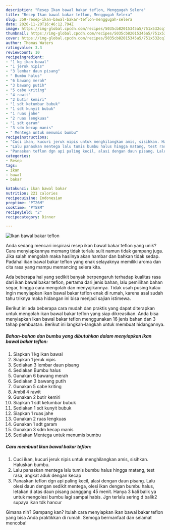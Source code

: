 ```yaml
---
description: "Resep Ikan bawal bakar teflon, Menggugah Selera"
title: "Resep Ikan bawal bakar teflon, Menggugah Selera"
slug: 359-resep-ikan-bawal-bakar-teflon-menggugah-selera
date: 2020-11-20T16:46:12.794Z
image: https://img-global.cpcdn.com/recipes/5035cb82015345a5/751x532cq70/ikan-bawal-bakar-teflon-foto-resep-utama.jpg
thumbnail: https://img-global.cpcdn.com/recipes/5035cb82015345a5/751x532cq70/ikan-bawal-bakar-teflon-foto-resep-utama.jpg
cover: https://img-global.cpcdn.com/recipes/5035cb82015345a5/751x532cq70/ikan-bawal-bakar-teflon-foto-resep-utama.jpg
author: Thomas Waters
ratingvalue: 3.3
reviewcount: 10
recipeingredient:
- "1 kg ikan bawal"
- "1 jeruk nipis"
- "3 lembar daun pisang"
- " Bumbu halus"
- "6 bawang merah"
- "3 bawang putih"
- "5 cabe kriting"
- "4 rawit"
- "2 butir kemiri"
- "1 sdt ketumbar bubuk"
- "1 sdt kunyit bubuk"
- "1 ruas jahe"
- "2 ruas lengkuas"
- "1 sdt garam"
- "3 sdm kecap manis"
- " Mentega untuk menumis bumbu"
recipeinstructions:
- "Cuci ikan, kucuri jeruk nipis untuk menghilangkan amis, sisihkan. Haluskan bumbu."
- "Lalu panaskan mentega lalu tumis bumbu halus hingga matang, test rasa, angkat aduk dengan kecap"
- "Panaskan teflon dgn api paling kecil, alasi dengan daun pisang. Lalu olesi daun dengan sedikit mentega, olesi ikan dengan bumbu halus, letakan d atas daun pisang panggang 45 menit. Hanya 3 kali balik ya untuk mengolesi bumbu lagi sampai habis. Jgn terlalu sering d balik2 supaya ikan tdk hancur"
categories:
- Resep
tags:
- ikan
- bawal
- bakar

katakunci: ikan bawal bakar 
nutrition: 221 calories
recipecuisine: Indonesian
preptime: "PT26M"
cooktime: "PT58M"
recipeyield: "2"
recipecategory: Dinner

---
```



![Ikan bawal bakar teflon](https://img-global.cpcdn.com/recipes/5035cb82015345a5/751x532cq70/ikan-bawal-bakar-teflon-foto-resep-utama.jpg)

Anda sedang mencari inspirasi resep ikan bawal bakar teflon yang unik? Cara menyiapkannya memang tidak terlalu sulit namun tidak gampang juga. Jika salah mengolah maka hasilnya akan hambar dan bahkan tidak sedap. Padahal ikan bawal bakar teflon yang enak selayaknya memiliki aroma dan cita rasa yang mampu memancing selera kita.

Ada beberapa hal yang sedikit banyak berpengaruh terhadap kualitas rasa dari ikan bawal bakar teflon, pertama dari jenis bahan, lalu pemilihan bahan segar, hingga cara mengolah dan menyajikannya. Tidak usah pusing kalau ingin menyiapkan ikan bawal bakar teflon enak di rumah, karena asal sudah tahu triknya maka hidangan ini bisa menjadi sajian istimewa.




Berikut ini ada beberapa cara mudah dan praktis yang dapat diterapkan untuk mengolah ikan bawal bakar teflon yang siap dikreasikan. Anda bisa menyiapkan Ikan bawal bakar teflon menggunakan 16 jenis bahan dan 3 tahap pembuatan. Berikut ini langkah-langkah untuk membuat hidangannya.

<!--inarticleads1-->

##### Bahan-bahan dan bumbu yang dibutuhkan dalam menyiapkan Ikan bawal bakar teflon:

1. Siapkan 1 kg ikan bawal
1. Siapkan 1 jeruk nipis
1. Sediakan 3 lembar daun pisang
1. Sediakan  Bumbu halus
1. Gunakan 6 bawang merah
1. Sediakan 3 bawang putih
1. Gunakan 5 cabe kriting
1. Ambil 4 rawit
1. Gunakan 2 butir kemiri
1. Siapkan 1 sdt ketumbar bubuk
1. Sediakan 1 sdt kunyit bubuk
1. Siapkan 1 ruas jahe
1. Gunakan 2 ruas lengkuas
1. Gunakan 1 sdt garam
1. Gunakan 3 sdm kecap manis
1. Sediakan  Mentega untuk menumis bumbu




<!--inarticleads2-->

##### Cara membuat Ikan bawal bakar teflon:

1. Cuci ikan, kucuri jeruk nipis untuk menghilangkan amis, sisihkan. Haluskan bumbu.
1. Lalu panaskan mentega lalu tumis bumbu halus hingga matang, test rasa, angkat aduk dengan kecap
1. Panaskan teflon dgn api paling kecil, alasi dengan daun pisang. Lalu olesi daun dengan sedikit mentega, olesi ikan dengan bumbu halus, letakan d atas daun pisang panggang 45 menit. Hanya 3 kali balik ya untuk mengolesi bumbu lagi sampai habis. Jgn terlalu sering d balik2 supaya ikan tdk hancur




Gimana nih? Gampang kan? Itulah cara menyiapkan ikan bawal bakar teflon yang bisa Anda praktikkan di rumah. Semoga bermanfaat dan selamat mencoba!
